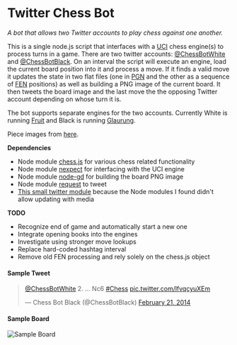 # Twitter Chess Bot

*A bot that allows two Twitter accounts to play chess against one another.*

This is a single node.js script that interfaces with a [UCI](http://wbec-ridderkerk.nl/html/UCIProtocol.html) chess engine(s) 
to process turns in a game. There are two twitter accounts: [@ChessBotWhite](https://twitter.com/ChessBotWhite) and 
[@ChessBotBlack](https://twitter.com/ChessBotBlack). On an interval the script will execute an engine, load the current 
board position into it and process a move. If it finds a valid move it updates the state in two flat files (one in 
[PGN](http://en.wikipedia.org/wiki/Portable_Game_Notation) and the other as a sequence of 
[FEN](http://en.wikipedia.org/wiki/Forsyth%E2%80%93Edwards_Notation) positions) as well as building a PNG image of the 
current board. It then tweets the board image and the last move the the opposing Twitter account depending on whose turn 
it is.

The bot supports separate engines for the two accounts. Currently White is running [Fruit](http://www.fruitchess.com/) and 
Black is running [Glaurung](http://www.glaurungchess.com/).

Piece images from [here](http://ixian.com/chess/jin-piece-sets/).

**Dependencies**
 * Node module [chess.js](https://www.npmjs.org/package/chess.js) for various chess related functionality
 * Node module [nexpect](https://www.npmjs.org/package/nexpect) for interfacing with the UCI engine
 * Node module [node-gd](https://www.npmjs.org/package/node-gd) for building the board PNG image
 * Node module [request](https://www.npmjs.org/package/request) to tweet
 * [This small twitter module](https://gist.github.com/adaline/7363853) because the Node modules I found didn't allow updating with media

**TODO**
 * Recognize end of game and automatically start a new one
 * Integrate opening books into the engines
 * Investigate using stronger move lookups
 * Replace hard-coded hashtag interval
 * Remove old FEN processing and rely solely on the chess.js object

#### Sample Tweet

<blockquote class="twitter-tweet" lang="en">
   <p><a href="https://twitter.com/ChessBotWhite">@ChessBotWhite</a> 2. ... Nc6 
      <a href="https://twitter.com/search?q=%23Chess&amp;src=hash">#Chess</a> 
      <a href="http://t.co/lfvqcyuXEm">pic.twitter.com/lfvqcyuXEm</a>
   </p>
   &mdash; Chess Bot Black (@ChessBotBlack) <a href="https://twitter.com/ChessBotBlack/statuses/436943269151637504">February 21, 2014</a></blockquote>
<script async src="//platform.twitter.com/widgets.js" charset="utf-8"></script>

#### Sample Board

![Sample Board](https://pbs.twimg.com/media/BhBVlocIUAEpLEd.png:large "Sample Board")

